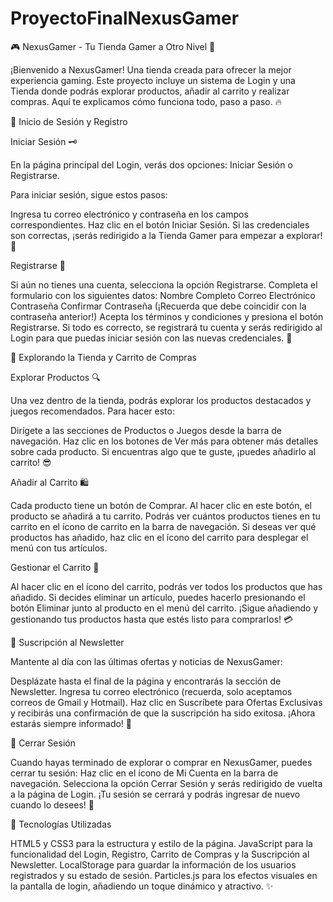 # ProyectoFinalNexusGamer

🎮 NexusGamer - Tu Tienda Gamer a Otro Nivel 🚀

¡Bienvenido a NexusGamer! Una tienda creada para ofrecer la mejor experiencia gaming. Este proyecto incluye un sistema de Login y una Tienda donde podrás explorar productos, añadir al carrito y realizar compras. Aquí te explicamos cómo funciona todo, paso a paso. 🔥

🚪 Inicio de Sesión y Registro

Iniciar Sesión 🗝️

En la página principal del Login, verás dos opciones: Iniciar Sesión o Registrarse.

Para iniciar sesión, sigue estos pasos:

Ingresa tu correo electrónico y contraseña en los campos correspondientes.
Haz clic en el botón Iniciar Sesión.
Si las credenciales son correctas, ¡serás redirigido a la Tienda Gamer para empezar a explorar! 🌟

Registrarse 📝

Si aún no tienes una cuenta, selecciona la opción Registrarse.
Completa el formulario con los siguientes datos:
Nombre Completo
Correo Electrónico
Contraseña
Confirmar Contraseña (¡Recuerda que debe coincidir con la contraseña anterior!)
Acepta los términos y condiciones y presiona el botón Registrarse.
Si todo es correcto, se registrará tu cuenta y serás redirigido al Login para que puedas iniciar sesión con las nuevas credenciales. 🎉

🛒 Explorando la Tienda y Carrito de Compras

Explorar Productos 🔍

Una vez dentro de la tienda, podrás explorar los productos destacados y juegos recomendados. Para hacer esto:

Dirígete a las secciones de Productos o Juegos desde la barra de navegación.
Haz clic en los botones de Ver más para obtener más detalles sobre cada producto.
Si encuentras algo que te guste, ¡puedes añadirlo al carrito! 😎

Añadir al Carrito 🛍️

Cada producto tiene un botón de Comprar. Al hacer clic en este botón, el producto se añadirá a tu carrito.
Podrás ver cuántos productos tienes en tu carrito en el ícono de carrito en la barra de navegación.
Si deseas ver qué productos has añadido, haz clic en el ícono del carrito para desplegar el menú con tus artículos.

Gestionar el Carrito 🔄

Al hacer clic en el ícono del carrito, podrás ver todos los productos que has añadido.
Si decides eliminar un artículo, puedes hacerlo presionando el botón Eliminar junto al producto en el menú del carrito.
¡Sigue añadiendo y gestionando tus productos hasta que estés listo para comprarlos! 💳

📩 Suscripción al Newsletter

Mantente al día con las últimas ofertas y noticias de NexusGamer:

Desplázate hasta el final de la página y encontrarás la sección de Newsletter.
Ingresa tu correo electrónico (recuerda, solo aceptamos correos de Gmail y Hotmail).
Haz clic en Suscríbete para Ofertas Exclusivas y recibirás una confirmación de que la suscripción ha sido exitosa. ¡Ahora estarás siempre informado! 📨

🚪 Cerrar Sesión

Cuando hayas terminado de explorar o comprar en NexusGamer, puedes cerrar tu sesión:
Haz clic en el ícono de Mi Cuenta en la barra de navegación.
Selecciona la opción Cerrar Sesión y serás redirigido de vuelta a la página de Login.
¡Tu sesión se cerrará y podrás ingresar de nuevo cuando lo desees! 🔐

🔧 Tecnologías Utilizadas

HTML5 y CSS3 para la estructura y estilo de la página.
JavaScript para la funcionalidad del Login, Registro, Carrito de Compras y la Suscripción al Newsletter.
LocalStorage para guardar la información de los usuarios registrados y su estado de sesión.
Particles.js para los efectos visuales en la pantalla de login, añadiendo un toque dinámico y atractivo. ✨
